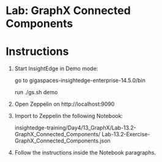 # Lab: GraphX Connected Components

# Instructions

1. Start InsightEdge in Demo mode:

    go to gigaspaces-insightedge-enterprise-14.5.0/bin

    run ./gs.sh demo

2. Open Zeppelin on http://localhost:9090

3. Import to Zeppelin the following Notebook:

    insightedge-training/Day4/13_GraphX/Lab-13.2-GraphX_Connected_Components/
    Lab-13.2-Exercise-GraphX_Connected_Components.json

4. Follow the instructions inside the Notebook paragraphs.
